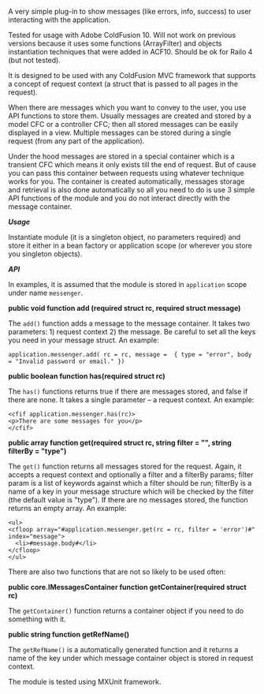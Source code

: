 A very simple plug-in to show messages (like errors, info, success) to user interacting with the application.

Tested for usage with Adobe ColdFusion 10. Will not work on previous versions because it uses some functions (ArrayFilter) and objects instantiation techniques that were added in ACF10. Should be ok for Railo 4 (but not tested).

It is designed to be used with any ColdFusion MVC framework that supports a concept of request context (a struct that is passed to all pages in the request). 

When there are messages which you want to convey to the user, you use API functions to store them. Usually messages are created and stored by a model CFC or a controller CFC; then all stored messages can be easily displayed in a view. Multiple messages can be stored during a single request (from any part of the application). 

Under the hood messages are stored in a special container which is a transient CFC which means it only exists till the end of request. But of cause you can pass this container between requests using whatever technique works for you. The container is created automatically, messages storage and retrieval is also done automatically so all you need to do is use 3 simple API functions of the module and you do not interact directly with the message container.

***Usage***

Instantiate module (it is a singleton object, no parameters required) and store it either in a bean factory or application scope (or wherever you store you singleton objects).

***API***

In examples, it is assumed that the module is stored in `application` scope under name `messenger`.

**public void function add (required struct rc, required struct message)**

The `add()` function adds a message to the message container. It takes two parameters: 1) request context 2) the message. Be careful to set all the keys you need in your message struct. An example:

    application.messenger.add( rc = rc, message =  { type = "error", body = "Invalid password or email." })

**public boolean function has(required struct rc)**

The `has()` functions returns true if there are messages stored, and false if there are none. It takes a single parameter – a request context. An example:

    <cfif application.messenger.has(rc)>
    <p>There are some messages for you</p>
    </cfif>

**public array function get(required struct rc, string filter = "", string filterBy = "type")**

The `get()` function returns all messages stored for the request. Again, it accepts a request context and optionally a filter and a filterBy params; filter param is a list of keywords against which a filter should be run; filterBy is a name of a key in your message structure which will be checked by the filter (the default value is "type"). If there are no messages stored, the function returns an empty array. An example:

    <ul>
    <cfloop array="#application.messenger.get(rc = rc, filter = 'error')#" index="message">
      <li>#message.body#</li>
    </cfloop>
    </ul>

There are also two functions that are not so likely to be used often:

**public core.IMessagesContainer function getContainer(required struct rc)**

The `getContainer()` function returns a container object if you need to do something with it.

**public string function getRefName()**

The `getRefName()` is a automatically generated function and it returns a name of the key under which message container object is stored in request context. 

The module is tested using MXUnit framework.